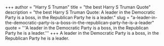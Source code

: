 +++
author = "Harry S Truman"
title = "the best Harry S Truman Quote"
description = "the best Harry S Truman Quote: A leader in the Democratic Party is a boss, in the Republican Party he is a leader."
slug = "a-leader-in-the-democratic-party-is-a-boss-in-the-republican-party-he-is-a-leader"
quote = '''A leader in the Democratic Party is a boss, in the Republican Party he is a leader.'''
+++
A leader in the Democratic Party is a boss, in the Republican Party he is a leader.
